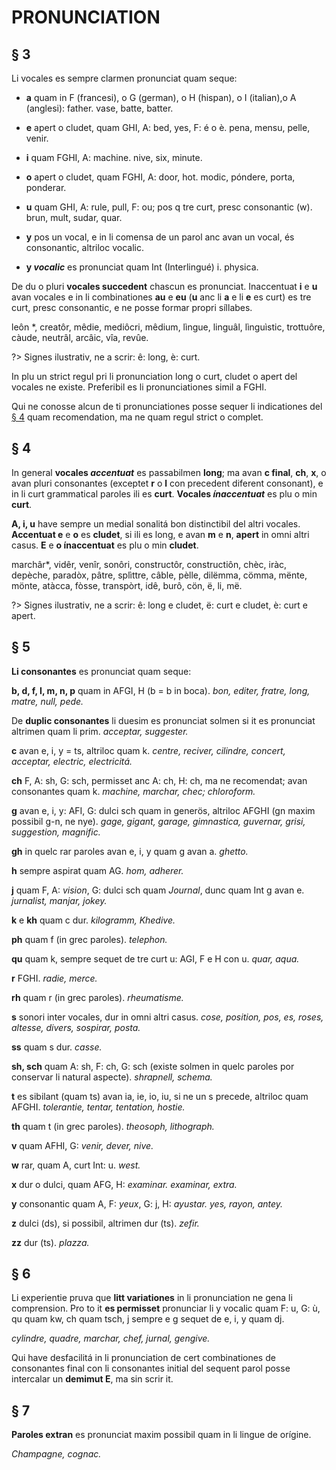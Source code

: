 # PRONUNCIATION

## § 3

Li vocales es sempre clarmen pronunciat quam seque:

- **a** quam in F (francesi), o G (german), o H (hispan), o I (italian),o A (anglesi): father. vase, batte, batter.

- **e** apert o cludet, quam GHI, A: bed, yes, F: é o è. pena, mensu, pelle, venir.

- **i** quam FGHI, A: machine. nive, six, minute.

- **o** apert o cludet, quam FGHI, A: door, hot. modic, póndere, porta, ponderar.

- **u** quam GHI, A: rule, pull, F: ou; pos q tre curt, presc consonantic
(w). brun, mult, sudar, quar.

- **y** pos un vocal, e in li comensa de un parol anc avan un vocal, és consonantic, altriloc vocalic.

- **y _vocalic_** es pronunciat quam Int (Interlingué) i. physica.

De du o pluri **vocales succedent** chascun es pronunciat. Inaccentuat **i** e **u** avan vocales e in li combinationes **au** e **eu** (**u** anc li **a** e li **e** es curt) es tre curt, presc consonantic, e ne posse formar propri síllabes.

leôn *, creatôr, mêdie, mediôcri, mêdium, lìngue, linguâl, lìnguìstic, trottuôre, càude, neutrâl, arcâic, vîa, revûe.

?> Signes ilustrativ, ne a scrir: ê: long, è: curt.

In plu un strict regul pri li pronunciation long o curt, cludet o apert del vocales ne existe. Preferibil es li pronunciationes simil a FGHI.

Qui ne conosse alcun de ti pronunciationes posse sequer li indicationes del [§ 4](02-Pronunciation#-4) quam recomendation, ma ne quam regul strict o complet.

## § 4

In general **vocales _accentuat_** es passabilmen **long**; ma avan **c final**, **ch**, **x**, o avan pluri consonantes (exceptet **r** o **l** con precedent diferent consonant), e in li curt grammatical paroles ili es **curt**. **Vocales _ínaccentuat_** es plu o min **curt**.

**A, i, u** have sempre un medial sonalitá bon distinctibil del altri vocales. **Accentuat e** e **o** es **cludet**, si ili es long, e avan **m** e **n**, **apert** in omni altri casus. **E** e **o ínaccentuat** es plu o min **cludet**.

marchâr*, vidêr, venîr, sonôri, constructôr, constructiôn, chèc, iràc, depèche, paradòx, pâtre, splìttre, câble, pèlle, dilëmma, cömma, mënte, mönte, atàcca, fòsse, transpòrt, idê, burô, cön, ë, li, më.

?> Signes ilustrativ, ne a scrir: ê: long e cludet, ë: curt e cludet, è: curt e apert.

## § 5

**Li consonantes** es pronunciat quam seque:

**b, d, f, I, m, n, p** quam in AFGI, H (b = b in boca). _bon, editer, fratre, long, matre, null, pede._

De **duplic consonantes** li duesim es pronunciat solmen si it es pronunciat altrimen quam li prim. _acceptar, suggester._

**c** avan e, i, y = ts, altriloc quam k. _centre, reciver, cilindre, concert, acceptar, electric, electricitá._

**ch** F, A: sh, G: sch, permisset anc A: ch, H: ch, ma ne recomendat; avan consonantes quam k. _machine, marchar, chec; chloroform._

**g** avan e, i, y: AFI, G: dulci sch quam in generös, altriloc AFGHI (gn maxim possibil g-n, ne nye). _gage, gigant, garage, gimnastica, guvernar, grisi, suggestion, magnific._

**gh** in quelc rar paroles avan e, i, y quam g avan a. _ghetto._

**h** sempre aspirat quam AG. _hom, adherer._

**j** quam F, A: _vision_, G: dulci sch quam _Journal_, dunc quam Int g avan e. _jurnalist, manjar, jokey._

**k** e **kh** quam c dur. _kilogramm, Khedive._

**ph** quam f (in grec paroles). _telephon._

**qu** quam k, sempre sequet de tre curt u: AGI, F e H con u. _quar, aqua._

**r** FGHI. _radie, merce._

**rh** quam r (in grec paroles). _rheumatisme._

**s** sonori inter vocales, dur in omni altri casus. _cose, position, pos, es, roses, altesse, divers, sospirar, posta._

**ss** quam s dur. _casse._

**sh, sch** quam A: sh, F: ch, G: sch (existe solmen in quelc paroles por conservar li natural aspecte). _shrapnell, schema._

**t** es sibilant (quam ts) avan ia, ie, io, iu, si ne un s precede, altriloc quam AFGHI. _tolerantie, tentar, tentation, hostie._

**th** quam t (in grec paroles). _theosoph, lithograph._

**v** quam AFHI, G: _venir, dever, nive._

**w** rar, quam A, curt Int: u. _west._

**x** dur o dulci, quam AFG, H: _examinar. examinar, extra._

**y** consonantic quam A, F: _yeux_, G: j, H: _ayustar. yes, rayon, antey._

**z** dulci (ds), si possibil, altrimen dur (ts). _zefir._

**zz** dur (ts). _plazza._

## § 6

Li experientie pruva que **litt variationes** in li pronunciation ne gena li comprension. Pro to it **es permisset** pronunciar li y vocalic quam F: u, G: ù, qu quam kw, ch quam tsch, j sempre e g sequet de e, i, y quam dj.

_cylindre, quadre, marchar, chef, jurnal, gengive._

Qui have desfacilitá in li pronunciation de cert combinationes de consonantes final con li consonantes initial del sequent parol posse intercalar un **demimut E**, ma sin scrir it.

## § 7

**Paroles extran** es pronunciat maxim possibil quam in li lingue de orígine.

_Champagne, cognac._
